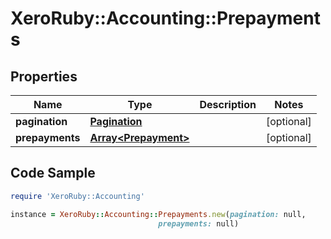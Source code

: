 # XeroRuby::Accounting::Prepayments

## Properties

Name | Type | Description | Notes
------------ | ------------- | ------------- | -------------
**pagination** | [**Pagination**](Pagination.md) |  | [optional] 
**prepayments** | [**Array&lt;Prepayment&gt;**](Prepayment.md) |  | [optional] 

## Code Sample

```ruby
require 'XeroRuby::Accounting'

instance = XeroRuby::Accounting::Prepayments.new(pagination: null,
                                 prepayments: null)
```



